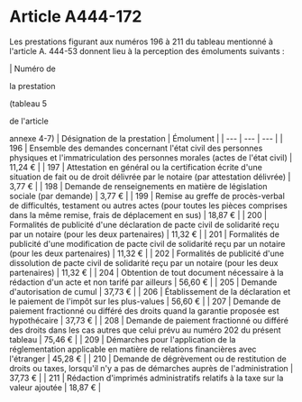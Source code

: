 # Article A444-172

Les prestations figurant aux numéros 196 à 211 du tableau mentionné à l'article A. 444-53 donnent lieu à la perception des émoluments suivants :

| Numéro de

la prestation

(tableau 5

de l'article

annexe 4-7) |
Désignation de la prestation |
Émolument |
| --- | --- | --- |
|
196 |
Ensemble des demandes concernant l'état civil des personnes physiques et l'immatriculation des personnes morales (actes de l'état civil) |
11,24 € |
|
197 |
Attestation en général ou la certification écrite d'une situation de fait ou de droit délivrée par le notaire (par attestation délivrée) |
3,77 € |
|
198 |
Demande de renseignements en matière de législation sociale (par demande) |
3,77 € |
|
199 |
Remise au greffe de procès-verbal de difficultés, testament ou autres actes (pour toutes les pièces comprises dans la même remise, frais de déplacement en sus) |
18,87 € |
|
200 |
Formalités de publicité d'une déclaration de pacte civil de solidarité reçu par un notaire (pour les deux partenaires) |
11,32 € |
|
201 |
Formalités de publicité d'une modification de pacte civil de solidarité reçu par un notaire (pour les deux partenaires) |
11,32 € |
|
202 |
Formalités de publicité d'une dissolution de pacte civil de solidarité reçu par un notaire (pour les deux partenaires) |
11,32 € |
|
204 |
Obtention de tout document nécessaire à la rédaction d'un acte et non tarifé par ailleurs |
56,60 € |
|
205 |
Demande d'autorisation de cumul |
37,73 € |
|
206 |
Établissement de la déclaration et le paiement de l'impôt sur les plus-values |
56,60 € |
|
207 |
Demande de paiement fractionné ou différé des droits quand la garantie proposée est hypothécaire |
37,73 € |
|
208 |
Demande de paiement fractionné ou différé des droits dans les cas autres que celui prévu au numéro 202 du présent tableau |
75,46 € |
|
209 |
Démarches pour l'application de la réglementation applicable en matière de relations financières avec l'étranger |
45,28 € |
|
210 |
Demande de dégrèvement ou de restitution de droits ou taxes, lorsqu'il n'y a pas de démarches auprès de l'administration |
37,73 € |
|
211 |
Rédaction d'imprimés administratifs relatifs à la taxe sur la valeur ajoutée |
18,87 € |
